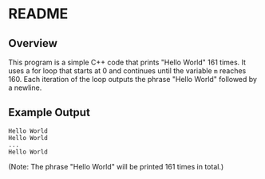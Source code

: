 # README

## Overview
This program is a simple C++ code that prints "Hello World" 161 times. It uses a for loop that starts at 0 and continues until the variable `m` reaches 160. Each iteration of the loop outputs the phrase "Hello World" followed by a newline.



## Example Output
```
Hello World
Hello World
...
Hello World
```
(Note: The phrase "Hello World" will be printed 161 times in total.)

